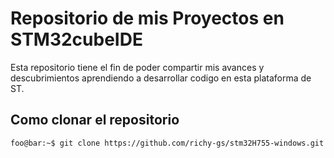 # Repositorio de mis Proyectos en STM32cubeIDE

Esta repositorio tiene el fin de poder compartir mis avances y descubrimientos aprendiendo a desarrollar codigo en esta plataforma de ST.

## Como clonar el repositorio

```console
foo@bar:~$ git clone https://github.com/richy-gs/stm32H755-windows.git
```
